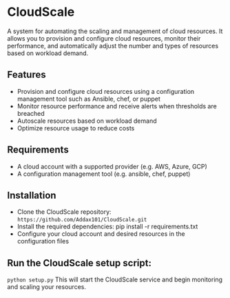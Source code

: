 # CloudScale
A system for automating the scaling and management of cloud resources.
It allows you to provision and configure cloud resources, monitor their performance, and automatically adjust the number and types of resources based on workload demand.

## Features
* Provision and configure cloud resources using a configuration management tool such as Ansible, chef, or puppet
* Monitor resource performance and receive alerts when thresholds are breached
* Autoscale resources based on workload demand
* Optimize resource usage to reduce costs
## Requirements
* A cloud account with a supported provider (e.g. AWS, Azure, GCP)
* A configuration management tool (e.g. ansible, chef, puppet)
## Installation
* Clone the CloudScale repository: `https://github.com/Addax101/CloudScale.git`
* Install the required dependencies: pip install -r requirements.txt
* Configure your cloud account and desired resources in the configuration files
## Run the CloudScale setup script:
`python setup.py`
 This will start the CloudScale service and begin monitoring and scaling your resources.
